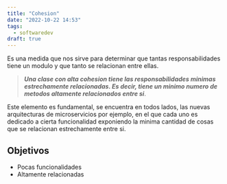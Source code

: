 ```yaml
---
title: "Cohesion"
date: "2022-10-22 14:53"
tags: 
  - softwaredev
draft: true
---
```

Es una medida que nos sirve para determinar que tantas responsabilidades tiene un modulo y que tanto se relacionan entre ellas.

> ***Una clase con alta cohesion tiene las responsabilidades minimas estrechamente relacionadas. Es decir, tiene un minimo numero de metodos altamente relacionados entre si***.

Este elemento es fundamental, se encuentra en todos lados, las nuevas arquitecturas de microservicios por ejemplo, en el que cada uno es dedicado a cierta funcionalidad exponiendo la minima cantidad de cosas que se relacionan estrechamente entre si.

## Objetivos
- Pocas funcionalidades
- Altamente relacionadas